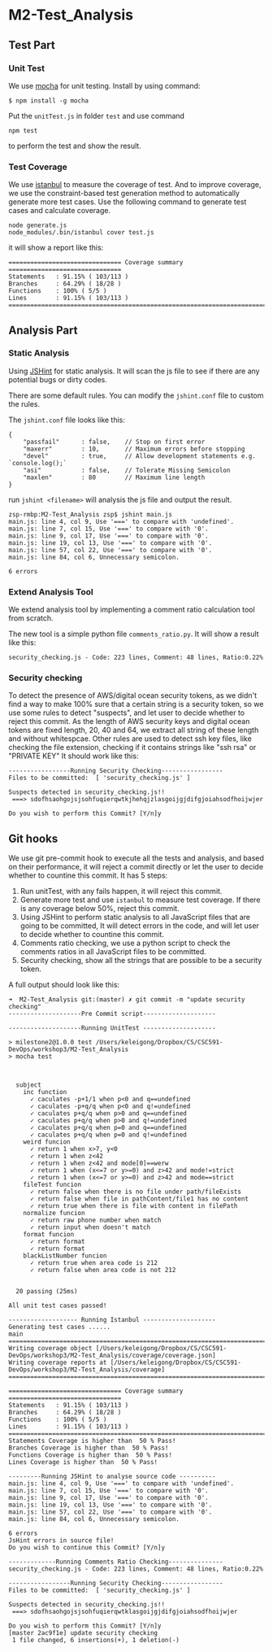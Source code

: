 # M2-Test_Analysis

## Test Part
### Unit Test

We use [mocha](https://mochajs.org/) for unit testing. Install by using command:

	$ npm install -g mocha

Put the `unitTest.js` in folder `test` and use command

	npm test
to perform the test and show the result.


### Test Coverage

We use [istanbul](https://gotwarlost.github.io/istanbul/) to measure the coverage of test. And to improve coverage, we use the constraint-based test generation method to automatically generate more test cases. Use the following command to generate test cases and calculate coverage.

	node generate.js
	node_modules/.bin/istanbul cover test.js

it will show a report like this:

	=============================== Coverage summary ===============================
	Statements   : 91.15% ( 103/113 )
	Branches     : 64.29% ( 18/28 )
	Functions    : 100% ( 5/5 )
	Lines        : 91.15% ( 103/113 )
	================================================================================

## Analysis Part
### Static Analysis

Using [JSHint](<http://jshint.com>) for static analysis. It will scan the js file to see if there are any potential bugs or dirty codes.

There are some default rules. You can modify the `jshint.conf` file to custom the rules.

The `jshint.conf` file looks like this:

```
{
	"passfail"      : false,	// Stop on first error
	"maxerr"        : 10,		// Maximum errors before stopping
	"devel"         : true,		// Allow development statements e.g. `console.log();`
	"asi"           : false,    // Tolerate Missing Semicolon
	"maxlen"        : 80		// Maximum line length
}
```

run `jshint <filename>` will analysis the js file and output the result.

```
zsp-rmbp:M2-Test_Analysis zsp$ jshint main.js
main.js: line 4, col 9, Use '===' to compare with 'undefined'.
main.js: line 7, col 15, Use '===' to compare with '0'.
main.js: line 9, col 17, Use '===' to compare with '0'.
main.js: line 19, col 13, Use '===' to compare with '0'.
main.js: line 57, col 22, Use '===' to compare with '0'.
main.js: line 84, col 6, Unnecessary semicolon.

6 errors
```

### Extend Analysis Tool

We extend analysis tool by implementing a comment ratio calculation tool from scratch.

The new tool is a simple python file `comments_ratio.py`. It will show a result like this:

	security_checking.js - Code: 223 lines, Comment: 48 lines, Ratio:0.22%

### Security checking
To detect the presence of AWS/digital ocean security tokens, as we didn't find a way to make 100% sure that a certain string is a security token, so we use some rules to detect "suspects", and let user to decide whether to reject this commit. As the length of AWS security keys and digital ocean tokens are fixed length, 20, 40 and 64, we extract all string of these length and without whitespcae. Other rules are used to detect ssh key files, like checking the file extension, checking if it contains strings like "ssh rsa" or "PRIVATE KEY" It should work like this:

```
-----------------Running Security Checking-----------------
Files to be committed:  [ 'security_checking.js' ]

Suspects detected in security_checking.js!!
 ===> sdofhsaohgojsjsohfuqierqwtkjhehqjzlasgoijgjdifgjoiahsodfhoijwjer

Do you wish to perform this Commit? [Y/n]y
```

## Git hooks
We use git pre-commit hook to execute all the tests and analysis, and based on their performance, it will reject a commit directly or let the user to decide whether to countine this commit. It has 5 steps:

1. Run unitTest, with any fails happen, it will reject this commit.
2. Generate more test and use `istanbul` to measure test coverage. If there is any coverage below 50%, reject this commit.
3. Using JSHint to perform static analysis to all JavaScript files that are going to be committed, It will detect errors in the code, and will let user to decide whether to countine this commit.
4. Comments ratio checking, we use a python script to check the comments ratios in all JavaScript files to be committed.
5. Security checking, show all the strings that are possible to be a security token.

A full output should look like this:
```
➜  M2-Test_Analysis git:(master) ✗ git commit -m "update security checking"
--------------------Pre Commit script--------------------

--------------------Running UnitTest --------------------

> milestone2@1.0.0 test /Users/keleigong/Dropbox/CS/CSC591-DevOps/workshop3/M2-Test_Analysis
> mocha test



  subject
    inc function
      ✓ caculates -p+1/1 when p<0 and q==undefined
      ✓ caculates -p+q/q when p<0 and q!=undefined
      ✓ caculates p+q/q when p>0 and q==undefined
      ✓ caculates p+q/q when p>0 and q!=undefined
      ✓ caculates p+q/q when p=0 and q==undefined
      ✓ caculates p+q/q when p=0 and q!=undefined
    weird funcion
      ✓ return 1 when x>7, y<0
      ✓ return 1 when z<42
      ✓ return 1 when z<42 and mode[0]==werw
      ✓ return 1 when (x<=7 or y>=0) and z>42 and mode!=strict
      ✓ return 1 when (x<=7 or y>=0) and z>42 and mode==strict
    fileTest funcion
      ✓ return false when there is no file under path/fileExists
      ✓ return false when file in pathContent/file1 has no content
      ✓ return true when there is file with content in filePath
    normalize funcion
      ✓ return raw phone number when match
      ✓ return input when doesn't match
    format funcion
      ✓ return format
      ✓ return format
    blackListNumber funcion
      ✓ return true when area code is 212
      ✓ return false when area code is not 212


  20 passing (25ms)

All unit test cases passed!

------------------- Running Istanbul --------------------
Generating test cases ......
main
=============================================================================
Writing coverage object [/Users/keleigong/Dropbox/CS/CSC591-DevOps/workshop3/M2-Test_Analysis/coverage/coverage.json]
Writing coverage reports at [/Users/keleigong/Dropbox/CS/CSC591-DevOps/workshop3/M2-Test_Analysis/coverage]
=============================================================================

=============================== Coverage summary ===============================
Statements   : 91.15% ( 103/113 )
Branches     : 64.29% ( 18/28 )
Functions    : 100% ( 5/5 )
Lines        : 91.15% ( 103/113 )
================================================================================
Statements Coverage is higher than  50 % Pass!
Branches Coverage is higher than  50 % Pass!
Functions Coverage is higher than  50 % Pass!
Lines Coverage is higher than  50 % Pass!

---------Running JSHint to analyse source code ----------
main.js: line 4, col 9, Use '===' to compare with 'undefined'.
main.js: line 7, col 15, Use '===' to compare with '0'.
main.js: line 9, col 17, Use '===' to compare with '0'.
main.js: line 19, col 13, Use '===' to compare with '0'.
main.js: line 57, col 22, Use '===' to compare with '0'.
main.js: line 84, col 6, Unnecessary semicolon.

6 errors
JsHint errors in source file!
Do you wish to continue this Commit? [Y/n]y

-------------Running Comments Ratio Checking---------------
security_checking.js - Code: 223 lines, Comment: 48 lines, Ratio:0.22%

-----------------Running Security Checking-----------------
Files to be committed:  [ 'security_checking.js' ]

Suspects detected in security_checking.js!!
 ===> sdofhsaohgojsjsohfuqierqwtklasgoijgjdifgjoiahsodfhoijwjer

Do you wish to perform this Commit? [Y/n]y
[master 2ac9f1e] update security checking
 1 file changed, 6 insertions(+), 1 deletion(-)
```

